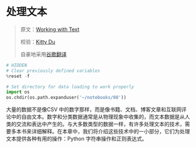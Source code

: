 # 处理文本

> 原文：[Working with Text](https://www.textbook.ds100.org/ch/08/text_intro.html)
> 
> 校验：[Kitty Du](https://github.com/miaoxiaozui2017)
> 
> 自豪地采用[谷歌翻译](https://translate.google.cn/)

```python
# HIDDEN
# Clear previously defined variables
%reset -f

# Set directory for data loading to work properly
import os
os.chdir(os.path.expanduser('~/notebooks/08'))

```

大量的数据不是像CSV 中的数字那样，而是像书籍、文档、博客文章和互联网评论中的自由文本。数字和分类数据通常是从物理现象中收集的，而文本数据是从人类的交流和表达中产生的。与大多数类型的数据一样，有许多处理文本的技术，需要多本书来详细解释。在本章中，我们将介绍这些技术中的一小部分，它们为处理文本提供各种有用的操作：Python 字符串操作和正则表达式。
